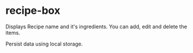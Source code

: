 # recipe-box  

Displays Recipe name and it's ingredients. You can add, edit and delete the items.  

Persist data using local storage.
